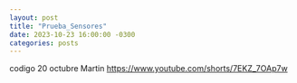 ```yaml
---
layout: post
title: "Prueba_Sensores"
date: 2023-10-23 16:00:00 -0300
categories: posts
---
```

codigo 20 octubre Martin
https://www.youtube.com/shorts/7EKZ_7OAp7w
